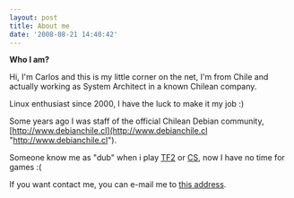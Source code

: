 ```yaml
---
layout: post
title: About me
date: '2008-08-21 14:40:42'
---
```


**Who I am?**

Hi, I'm Carlos and this is my little corner on the net, I'm from Chile and actually working as System Architect in a known Chilean company.

Linux enthusiast since 2000, I have the luck to make it my job :)

Some years ago I was staff of the official Chilean Debian community, [http://www.debianchile.cl](http://www.debianchile.cl "http://www.debianchile.cl").

Someone know me as "dub" when i play [TF2](http://es.wikipedia.org/wiki/Team_Fortress_2 "Team Fortress 2") or [CS](http://es.wikipedia.org/wiki/Counter-Strike "Counter Strike"), now I have no time for games :(

If you want contact me, you can e-mail me to <a href="http://www.google.com/recaptcha/mailhide/d?k=01Ql1ghA0qoYwz1p3WlNTJjA==&amp;c=f3uU2wpO9DF8A5ZHdaKWDr0IxHTUKSnW4HFMOy_T0Dg=" onclick="window.open('http://www.google.com/recaptcha/mailhide/d?k\07501Ql1ghA0qoYwz1p3WlNTJjA\75\75\46c\75f3uU2wpO9DF8A5ZHdaKWDr0IxHTUKSnW4HFMOy_T0Dg\075', '', 'toolbar=0,scrollbars=0,location=0,statusbar=0,menubar=0,resizable=0,width=500,height=300'); return false;" title="Reveal this e-mail address">this address</a>.

